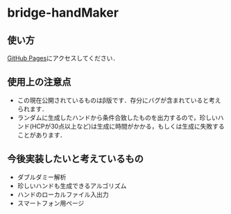 # bridge-handMaker
## 使い方
[GitHub Pages](https://cider68760155.github.io/bridge-handMaker/browser/)にアクセスしてください．
## 使用上の注意点
- この現在公開されているものはβ版です．存分にバグが含まれていると考えられます．
- ランダムに生成したハンドから条件合致したものを出力するので，珍しいハンド(HCPが30点以上など)は生成に時間がかかる，もしくは生成に失敗することがあります．
## 今後実装したいと考えているもの
- ダブルダミー解析
- 珍しいハンドも生成できるアルゴリズム
- ハンドのローカルファイル入出力
- スマートフォン用ページ